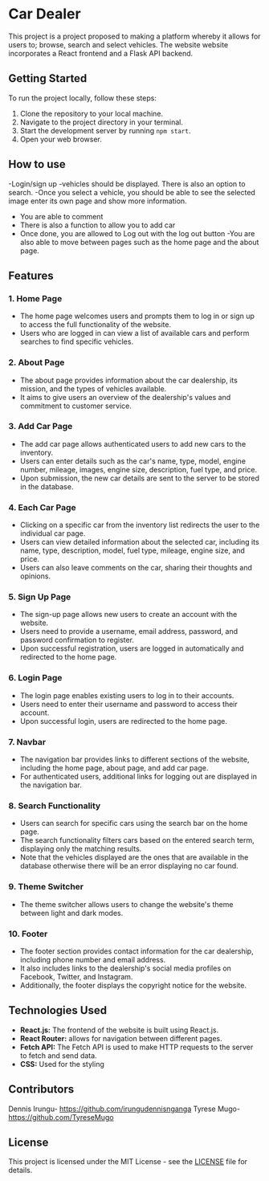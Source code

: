 # Car Dealer 
 This project is a project proposed to making a platform whereby it allows for users to; browse, search and select vehicles. The website website incorporates a React frontend and a Flask API backend.

## Getting Started

To run the project locally, follow these steps:

1. Clone the repository to your local machine.
2. Navigate to the project directory in your terminal.
3. Start the development server by running `npm start`.
5. Open your web browser.
 
## How to use
-Login/sign up
-vehicles should be displayed. There is also an option to search.
-Once you select a vehicle, you should be able to see the selected image enter its own page and show more information.
- You are able to comment
- There is also a function to allow you to add car
- Once done, you are allowed to Log out with the log out button
-You are also able to move between pages such as the home page and the about page.

## Features

### 1. Home Page

- The home page welcomes users and prompts them to log in or sign up to access the full functionality of the website.
- Users who are logged in can view a list of available cars and perform searches to find specific vehicles.

### 2. About Page

- The about page provides information about the car dealership, its mission, and the types of vehicles available.
- It aims to give users an overview of the dealership's values and commitment to customer service.

### 3. Add Car Page

- The add car page allows authenticated users to add new cars to the inventory.
- Users can enter details such as the car's name, type, model, engine number, mileage, images, engine size, description, fuel type, and price.
- Upon submission, the new car details are sent to the server to be stored in the database.

### 4. Each Car Page

- Clicking on a specific car from the inventory list redirects the user to the individual car page.
- Users can view detailed information about the selected car, including its name, type, description, model, fuel type, mileage, engine size, and price.
-  Users can also leave comments on the car, sharing their thoughts and opinions.

### 5. Sign Up Page

- The sign-up page allows new users to create an account with the website.
- Users need to provide a username, email address, password, and password confirmation to register.
- Upon successful registration, users are logged in automatically and redirected to the home page.

### 6. Login Page

- The login page enables existing users to log in to their accounts.
- Users need to enter their username and password to access their account.
- Upon successful login, users are redirected to the home page.

### 7. Navbar

- The navigation bar provides links to different sections of the website, including the home page, about page, and add car page.
- For authenticated users, additional links for logging out are displayed in the navigation bar.

### 8. Search Functionality

- Users can search for specific cars using the search bar on the home page.
- The search functionality filters cars based on the entered search term, displaying only the matching results.
-  Note that the vehicles displayed are the ones that are available in the database otherwise there will be an error displaying no car found.
### 9. Theme Switcher

- The theme switcher allows users to change the website's theme between light and dark modes.


### 10. Footer

- The footer section provides contact information for the car dealership, including phone number and email address.
- It also includes links to the dealership's social media profiles on Facebook, Twitter, and Instagram.
- Additionally, the footer displays the copyright notice for the website.

## Technologies Used

- **React.js:** The frontend of the website is built using React.js.
- **React Router:** allows for navigation between different pages.
- **Fetch API:** The Fetch API is used to make HTTP requests to the server to fetch and send data.
- **CSS:** Used for the styling

## Contributors

Dennis Irungu- https://github.com/irungudennisnganga
Tyrese Mugo- https://github.com/TyreseMugo

## License

This project is licensed under the MIT License - see the [LICENSE](LICENSE) file for details.